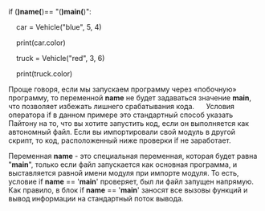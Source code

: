 if (__)name(__)== "(__)main(__)":

    car = Vehicle("blue", 5, 4)

    print(car.color)

    truck = Vehicle("red", 3, 6)

    print(truck.color)


Проще говоря, если мы запускаем программу через «побочную» программу, то переменной __name__ не будет задаваться значение __main__, что позволяет избежать лишнего срабатывания кода. 
    
Условия оператора if в данном примере это стандартный способ указать Пайтону на то, что вы хотите запустить код, если он выполняется как автономный файл. Если вы импортировали свой модуль в другой скрипт, то код, расположенный ниже проверки if не заработает.



Переменная __name__ - это специальная переменная, которая будет равна "__main__", только если файл запускается как основная программа, и выставляется равной имени модуля при импорте модуля. То есть, условие if __name__ == '__main__' проверяет, был ли файл запущен напрямую. Как правило, в блок if __name__ == '__main__' заносят все вызовы функций и вывод информации на стандартный поток вывода.


